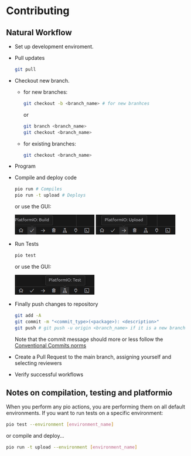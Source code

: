 # Contributing

## Natural Workflow

- Set up development enviroment.
- Pull updates
  ```sh
  git pull
  ```
- Checkout new branch.
  - for new branches:
    ```sh
    git checkout -b <branch_name> # for new branhces
    ```
    or
    ```sh
    git branch <branch_name>
    git checkout <branch_name>
    ```
  - for existing branches:
    ```sh
    git checkout <branch_name>
    ```
- Program
- Compile and deploy code
  ```sh
  pio run # Compiles
  pio run -t upload # Deploys
  ```
  or use the GUI:

  ![Build Icon](./docs/assets/contributing/build-gui.png)
  ![Upload Icon](./docs/assets/contributing/upload-gui.png)
- Run Tests
  ```sh
  pio test
  ```
  or use the GUI:

  ![Upload Icon](./docs/assets/contributing/test-gui.png)
- Finally push changes to repository
  ```sh
  git add -A
  git commit -m "<commit_type>(<package>): <description>"
  git push # git push -u origin <branch_name> if it is a new branch
  ```
  Note that the commit message should more or less follow the [Conventional Commits norms](https://www.conventionalcommits.org/en/v1.0.0-beta.4/)
- Create a Pull Request to the main branch, assigning yourself and selecting reviewers
- Verify successful workflows

## Notes on compilation, testing and platformio

When you perform any pio actions, you are performing them on all default environments. If you want to run tests on a specific environment:
```sh
pio test --environment [environment_name]
```

or compile and deploy...
```sh
pio run -t upload --environment [environment_name]
```
